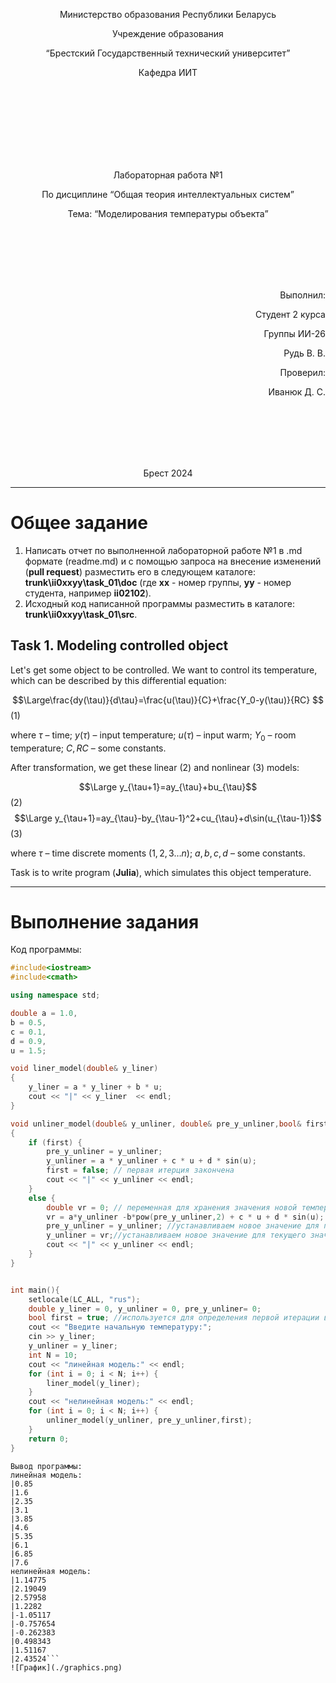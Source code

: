 <p align="center"> Министерство образования Республики Беларусь</p>
<p align="center">Учреждение образования</p>
<p align="center">“Брестский Государственный технический университет”</p>
<p align="center">Кафедра ИИТ</p>
<br><br><br><br><br><br><br>
<p align="center">Лабораторная работа №1</p>
<p align="center">По дисциплине “Общая теория интеллектуальных систем”</p>
<p align="center">Тема: “Моделирования температуры объекта”</p>
<br><br><br><br><br>
<p align="right">Выполнил:</p>
<p align="right">Студент 2 курса</p>
<p align="right">Группы ИИ-26</p>
<p align="right">Рудь В. В.</p>
<p align="right">Проверил:</p>
<p align="right">Иванюк Д. С.</p>
<br><br><br><br><br>
<p align="center">Брест 2024</p>

<hr>

# Общее задание #
1. Написать отчет по выполненной лабораторной работе №1 в .md формате (readme.md) и с помощью запроса на внесение изменений (**pull request**) разместить его в следующем каталоге: **trunk\ii0xxyy\task_01\doc** (где **xx** - номер группы, **yy** - номер студента, например **ii02102**).
2. Исходный код написанной программы разместить в каталоге: **trunk\ii0xxyy\task_01\src**.
## Task 1. Modeling controlled object ##
Let's get some object to be controlled. We want to control its temperature, which can be described by this differential equation:

$$\Large\frac{dy(\tau)}{d\tau}=\frac{u(\tau)}{C}+\frac{Y_0-y(\tau)}{RC} $$ (1)

where $\tau$ – time; $y(\tau)$ – input temperature; $u(\tau)$ – input warm; $Y_0$ – room temperature; $C,RC$ – some constants.

After transformation, we get these linear (2) and nonlinear (3) models:

$$\Large y_{\tau+1}=ay_{\tau}+bu_{\tau}$$ (2)
$$\Large y_{\tau+1}=ay_{\tau}-by_{\tau-1}^2+cu_{\tau}+d\sin(u_{\tau-1})$$ (3)

where $\tau$ – time discrete moments ($1,2,3{\dots}n$); $a,b,c,d$ – some constants.

Task is to write program (**Julia**), which simulates this object temperature.

<hr>

# Выполнение задания #

Код программы:
```C++
#include<iostream>
#include<cmath>

using namespace std;

double a = 1.0, 
b = 0.5, 
c = 0.1, 
d = 0.9, 
u = 1.5;

void liner_model(double& y_liner)
{
	y_liner = a * y_liner + b * u;
	cout << "|" << y_liner  << endl;
}

void unliner_model(double& y_unliner, double& pre_y_unliner,bool& first)
{
	if (first) {
		pre_y_unliner = y_unliner;
		y_unliner = a * y_unliner + c * u + d * sin(u);
		first = false; // первая итерция закончена
		cout << "|" << y_unliner << endl;
	}
	else {
		double vr = 0; // переменная для хранения значения новой температуры 
		vr = a*y_unliner -b*pow(pre_y_unliner,2) + c * u + d * sin(u);
		pre_y_unliner = y_unliner; //устанавливаем новое значение для преведущего значения у
		y_unliner = vr;//устанавливаем новое значение для текущего значения у
		cout << "|" << y_unliner << endl;
	}
}


int main(){
	setlocale(LC_ALL, "rus");
	double y_liner = 0, y_unliner = 0, pre_y_unliner= 0; 
	bool first = true; //используется для определения первой итерации в функции нелинейной модели 
	cout << "Введите начальную температуру:";
	cin >> y_liner;
	y_unliner = y_liner;
	int N = 10;
	cout << "линейная модель:" << endl;
	for (int i = 0; i < N; i++) {
		liner_model(y_liner);
	}
	cout << "нелинейная модель:" << endl;
	for (int i = 0; i < N; i++) {
		unliner_model(y_unliner, pre_y_unliner,first);
	}
	return 0;
}
```     
```
Вывод программы:
линейная модель:
|0.85
|1.6
|2.35
|3.1
|3.85
|4.6
|5.35
|6.1
|6.85
|7.6
нелинейная модель:
|1.14775
|2.19049
|2.57958
|1.2282
|-1.05117
|-0.757654
|-0.262383
|0.498343
|1.51167
|2.43524```
![График](./graphics.png)
